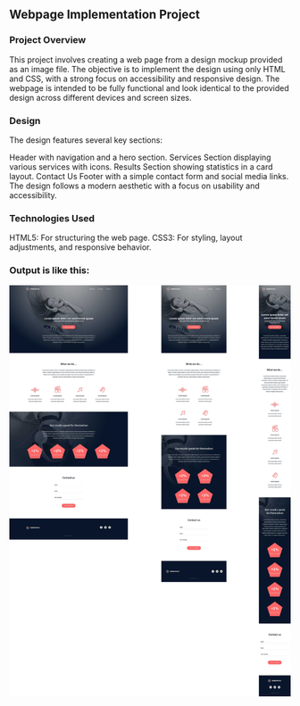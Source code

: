 ## Webpage Implementation Project
### Project Overview
This project involves creating a web page from a design mockup provided as an image file. The objective is to implement the design using only HTML and CSS, with a strong focus on accessibility and responsive design. The webpage is intended to be fully functional and look identical to the provided design across different devices and screen sizes.

### Design
The design features several key sections:

Header with navigation and a hero section.
Services Section displaying various services with icons.
Results Section showing statistics in a card layout.
Contact Us Footer with a simple contact form and social media links.
The design follows a modern aesthetic with a focus on usability and accessibility.

### Technologies Used
HTML5: For structuring the web page.
CSS3: For styling, layout adjustments, and responsive behavior.

### Output is like this:
![Design Preview](images/design.jpg)
